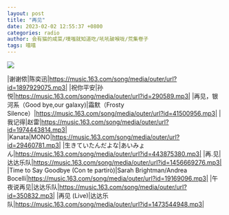 ```yaml
---
layout: post
title: "再见"
date: 2023-02-02 12:55:37 +0800
categories: radio
author: 会有猫的咸菜/噗嗤就知道吃/吼吼破喉咙/荒集卷子
tags: 嘻嘻
---
```

![]({{site.baseurl}}/images/cover_20230202.jpg)

|谢谢侬|陈奕迅|https://music.163.com/song/media/outer/url?id=1897929075.mp3|
|祝你平安|孙悦|https://music.163.com/song/media/outer/url?id=290589.mp3|
|再见，银河系（Good bye,our galaxy)|霜默（Frosty Silence）|https://music.163.com/song/media/outer/url?id=41500956.mp3|
|我记得|赵雷|https://music.163.com/song/media/outer/url?id=1974443814.mp3|
|Kanata|MONO|https://music.163.com/song/media/outer/url?id=29460781.mp3|
|生きていたんだよな|あいみょん|https://music.163.com/song/media/outer/url?id=443875380.mp3|
|再.见|达达乐队|https://music.163.com/song/media/outer/url?id=1456669276.mp3|
|Time to Say Goodbye (Con te partirò)|Sarah Brightman/Andrea Bocelli|https://music.163.com/song/media/outer/url?id=19169096.mp3|
|午夜说再见|达达乐队|https://music.163.com/song/media/outer/url?id=350832.mp3|
|再见 (Live)|达达乐队|https://music.163.com/song/media/outer/url?id=1473544948.mp3|

